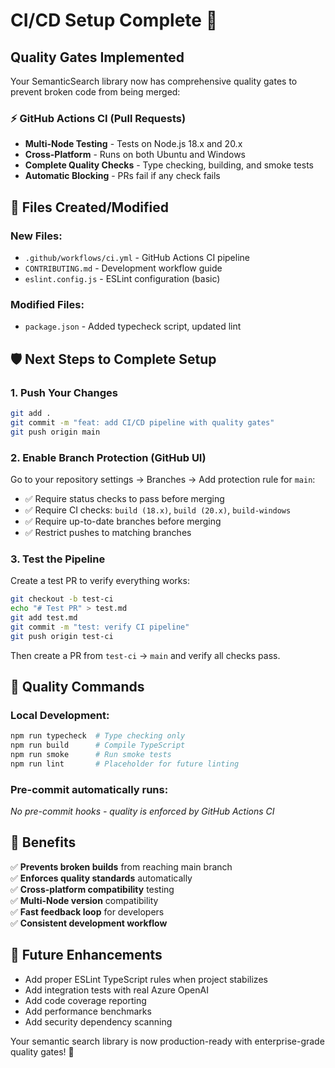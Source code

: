 # CI/CD Setup Complete 🚀

## Quality Gates Implemented

Your SemanticSearch library now has comprehensive quality gates to prevent broken code from being merged:

### ⚡ **GitHub Actions CI** (Pull Requests)
- **Multi-Node Testing** - Tests on Node.js 18.x and 20.x
- **Cross-Platform** - Runs on both Ubuntu and Windows
- **Complete Quality Checks** - Type checking, building, and smoke tests
- **Automatic Blocking** - PRs fail if any check fails

## 📁 Files Created/Modified

### New Files:
- `.github/workflows/ci.yml` - GitHub Actions CI pipeline
- `CONTRIBUTING.md` - Development workflow guide
- `eslint.config.js` - ESLint configuration (basic)

### Modified Files:
- `package.json` - Added typecheck script, updated lint

## 🛡️ Next Steps to Complete Setup

### 1. **Push Your Changes**
```bash
git add .
git commit -m "feat: add CI/CD pipeline with quality gates"
git push origin main
```

### 2. **Enable Branch Protection** (GitHub UI)
Go to your repository settings → Branches → Add protection rule for `main`:
- ✅ Require status checks to pass before merging
- ✅ Require CI checks: `build (18.x)`, `build (20.x)`, `build-windows`
- ✅ Require up-to-date branches before merging
- ✅ Restrict pushes to matching branches

### 3. **Test the Pipeline**
Create a test PR to verify everything works:
```bash
git checkout -b test-ci
echo "# Test PR" > test.md
git add test.md
git commit -m "test: verify CI pipeline"
git push origin test-ci
```
Then create a PR from `test-ci` → `main` and verify all checks pass.

## 🧪 Quality Commands

### Local Development:
```bash
npm run typecheck  # Type checking only
npm run build      # Compile TypeScript
npm run smoke      # Run smoke tests
npm run lint       # Placeholder for future linting
```

### Pre-commit automatically runs:
*No pre-commit hooks - quality is enforced by GitHub Actions CI*

## 🎯 Benefits

✅ **Prevents broken builds** from reaching main branch  
✅ **Enforces quality standards** automatically  
✅ **Cross-platform compatibility** testing  
✅ **Multi-Node version** compatibility  
✅ **Fast feedback loop** for developers  
✅ **Consistent development workflow**  

## 🔧 Future Enhancements

- Add proper ESLint TypeScript rules when project stabilizes
- Add integration tests with real Azure OpenAI
- Add code coverage reporting
- Add performance benchmarks
- Add security dependency scanning

Your semantic search library is now production-ready with enterprise-grade quality gates! 🎉
